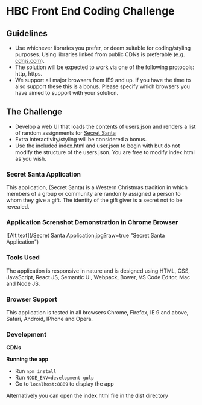 HBC Front End Coding Challenge
===============================

Guidelines
----------
* Use whichever libraries you prefer, or deem suitable for coding/styling purposes. Using libraries linked from public CDNs is preferable (e.g. [cdnjs.com](https://cdnjs.com/)).
* The solution will be expected to work via one of the following protocols: http, https.
* We support all major browsers from IE9 and up. If you have the time to also support these this is a bonus. Please specify which browsers you have aimed to support with your solution.

The Challenge
-------------
* Develop a web UI that loads the contents of users.json and renders a list of random assignments for [Secret Santa](http://en.wikipedia.org/wiki/Secret_Santa)
* Extra interactivity/styling will be considered a bonus.
* Use the included index.html and user.json to begin with but do not modify the structure of the users.json. You are free to modify index.html as you wish.

### Secret Santa Application

This application, (Secret Santa) is a Western Christmas tradition in which members of a group or community are randomly assigned a person to whom they give a gift. The identity of the gift giver is a secret not to be revealed.

### Application Screnshot Demonstration in Chrome Browser

![Alt text](/Secret Santa Application.jpg?raw=true "Secret Santa Application")

### Tools Used

The application is responsive in nature and is designed using HTML, CSS, JavaScript, React JS, Semantic UI, Webpack, Bower, VS Code Editor, Mac and Node JS.

### Browser Support

This application is tested in all browsers Chrome, Firefox, IE 9 and above, Safari, Android, IPhone and Opera.

### Development

**CDNs**

**Running the app**

- Run `npm install`
- Run `NODE_ENV=development gulp`
- Go to `localhost:8889` to display the app

Alternatively you can open the index.html file in the dist directory


